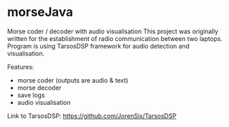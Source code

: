 # morseJava
Morse coder / decoder with audio visualisation
This project was originally written for the establishment of radio communication between two laptops.
Program is using TarsosDSP framework for audio detection and visualisation.

Features:
- morse coder (outputs are audio & text)
- morse decoder
- save logs
- audio visualisation

Link to TarsosDSP:
https://github.com/JorenSix/TarsosDSP
